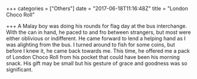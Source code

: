 +++
categories = ["Others"]
date = "2017-06-18T11:16:48Z"
title = "London Choco Roll"

+++
A Malay boy was doing his rounds for flag day at the bus interchange. With the can in hand, he paced to and fro between strangers, but most were either oblivious or indifferent. He came forward to lend a helping hand as I was alighting from the bus. I turned around to fish for some coins, but before I knew it, he came back towards me. This time, he offered me a pack of London Choco Roll from his pocket that could have been his morning snack. His gift may be small but his gesture of grace and goodness was so significant.